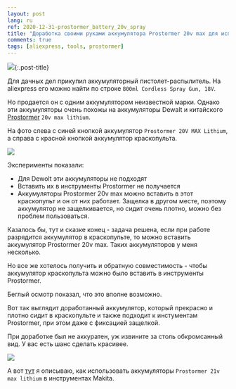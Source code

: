 ```yaml
---
layout: post
lang: ru
ref: 2020-12-31-prostormer_battery_20v_spray
title: "Доработка своими руками аккумулятора Prostormer 20v max для использования в краскопульте"
comments: true
tags: [aliexpress, tools, prostormer]
---
```


![](/images/spray_battery_side.jpg){:.post-title}

Для дачных дел прикупил аккумуляторный пистолет-распылитель.
На aliexpress его можно найти по строке `800ml Cordless Spray Gun, 18V`.

Но продается он с одним аккумулятором неизвестной марки.
Однако эти аккумуляторы очень похожы на аккумуляторы Dewalt и 
китайского 
[Prostormer](https://zen.yandex.ru/media/id/5b4c98de1f242d00a9b974e3/chtoby-kupit-deshevo-instrumenty-prostormer-ispolzuite-eti-sovety-60114efda3e47e7ee8d08cc9)
`20v max lithium`.

На фото слева с синей кнопкой аккумулятор `Prostormer 20V MAX Lithium`, а справа с красной кнопкой аккумулятор
краскопульта.

![](/images/spray_battery_top.jpg)

Эксперименты показали:

* Для Dewolt эти аккумуляторы не подходят
* Вставить их в инструменты Prostormer не получается
* Аккумуляторы Prostormer 20v max можно вставить в этот краскопульт и он от них работает. Защелка в другом месте,
поэтому аккумулятор не защелкивается, но сидит очень плотно, можно без проблем пользоваться.

Казалось бы, тут и сказке конец - задача решена, если при работе разрядится аккумулятор в краскопульте, то можно 
вставить аккумулятор Prostormer 20v max. Таких аккумуляторов у меня несколько. 

Но все же хотелось получить и обратную совместимость - чтобы
аккумулятор краскопульта можно было вставить в инструменты Prostormer.

Беглый осмотр показал, что это вполне возможно.

Вот так выглядит доработанный аккумулятор, который прекрасно и плотно сидит в краскопульте и также подходит к
инстументам Prostormer, при этом даже с фиксацией защелкой.

При доработке был не аккуратен, уж извините за столь обкромсанный вид.
У вас есть шанс сделать красивее.

![](/images/spray_battery_modified.jpg)

А вот [тут](https://zen.yandex.ru/media/id/5b4c98de1f242d00a9b974e3/akkumuliator-makita-besplatno-vladelcam-instrumentov-prostormer-5fed8155bb14d54ffbd1f46f) я описываю, как использовать
аккумуляторы `Prostormer 21v max lithium` в инструментах Makita.
